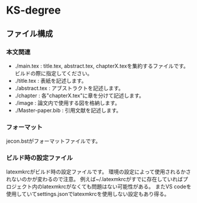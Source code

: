 # KS-degree

## ファイル構成
### 本文関連
- ./main.tex : title.tex, abstract.tex, chapterX.texを集約するファイルです。ビルドの際に指定してください。
- ./title.tex : 表紙を記述します。
- ./abstract.tex : アブストラクトを記述します。
- ./chapter : 各"chapterX.tex"に章を分けて記述します。
- ./image : 論文内で使用する図を格納します。
- ./Master-paper.bib : 引用文献を記述します。

### フォーマット
jecon.bstがフォーマットファイルです。

### ビルド時の設定ファイル
latexmkrcがビルド時の設定ファイルです。
環境の設定によって使用されるかされないのかが変わるので注意。
例えば~/.latexmkrcがすでに存在していればプロジェクト内のlatexmkrcがなくても問題はない可能性がある。
またVS codeを使用していてsettings.jsonでlatexmkrcを使用しない設定もあり得る。